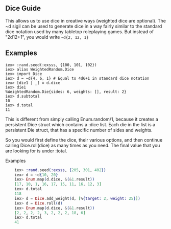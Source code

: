 ## Dice Guide

This allows us to use dice in creative ways (weighted dice are optional).
The ~d sigil can be used to generate dice in a way fairly similar to the standard dice notation used by many tabletop roleplaying games.
But instead of "2d12+1", you would write `~d{2, 12, 1}`

## Examples

    iex> :rand.seed(:exsss, {100, 101, 102})
    iex> alias WeightedRandom.Dice
    iex> import Dice
    iex> d = ~d{4, 6, 1} # Equal to 4d6+1 in standard dice notation
    iex> [die1 | _] = d.dice
    iex> die1
    %WeightedRandom.Die{sides: 6, weights: [], result: 2}
    iex> d.subtotal
    10
    iex> d.total
    11

This is different from simply calling Enum.random/1, because it creates a persistent Dice struct which contains a :dice list. Each die in the list is a persistent Die struct, that has a specific number of sides and weights.

So you would first define the dice, their various options, and then continue calling Dice.roll(dice) as many times as you need.
The final value that you are looking for is under :total.

Examples

```elixir
    iex> :rand.seed(:exsss, {205, 301, 402})
    iex> d = ~d{10, 20} 
    iex> Enum.map(d.dice, &(&1.result))
    [17, 10, 1, 16, 17, 15, 11, 16, 12, 3]
    iex> d.total
    118
    iex> d = Dice.add_weight(d, [%{target: 2, weight: 25}])
    iex> d = Dice.roll(d)
    iex> Enum.map(d.dice, &(&1.result))
    [2, 2, 2, 2, 3, 2, 2, 2, 18, 6]
    iex> d.total
    41
```
